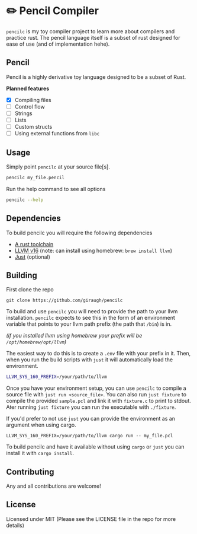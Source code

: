 # ✏️  Pencil Compiler

`pencilc` is my toy compiler project to learn more about compilers and practice rust.
The pencil language itself is a subset of rust designed for ease of use (and of implementation hehe).

## Pencil

Pencil is a highly derivative toy language designed to be a subset of Rust.

**Planned features**

- [x] Compiling files
- [ ] Control flow
- [ ] Strings
- [ ] Lists
- [ ] Custom structs
- [ ] Using external functions from `libc`

## Usage

Simply point `pencilc` at your source file[s].

```bash
pencilc my_file.pencil
```

Run the help command to see all options
```bash
pencilc --help
```

## Dependencies

To build pencilc you will require the following dependencies

- [A rust toolchain](https://www.rust-lang.org/tools/install)
- [LLVM v16](https://llvm.org/) (note: can install using homebrew: `brew install llvm`)
- [Just](https://github.com/casey/just) (optional)



## Building

First clone the repo
```
git clone https://github.com/giraugh/pencilc
```

To build and use `pencilc` you will need to provide the path to your llvm installation. `pencilc` expects to see this in
the form of an environment variable that points to your llvm path prefix (the path that `/bin`) is in.

*(if you installed llvm using homebrew your prefix will be `/opt/homebrew/opt/llvm`)*

The easiest way to do this is to create a `.env` file with your prefix in it. Then, when you run the build scripts with `just` it will
automatically load the environment.
```bash
LLVM_SYS_160_PREFIX=/your/path/to/llvm
```

Once you have your environment setup, you can use `pencilc` to compile a source file with `just run <source_file>`.
You can also run `just fixture` to compile the provided `sample.pcl` and link it with `fixture.c` to print to stdout. Ater running `just fixture`
you can run the executable with `./fixture`.

If you'd prefer to not use `just` you can provide the environment as an argument when using cargo.
```
LLVM_SYS_160_PREFIX=/your/path/to/llvm cargo run -- my_file.pcl
```

To build pencilc and have it available without using `cargo` or `just` you can install it with `cargo install`.

## Contributing

Any and all contributions are welcome!

## License

Licensed under MIT
(Please see the LICENSE file in the repo for more details)
